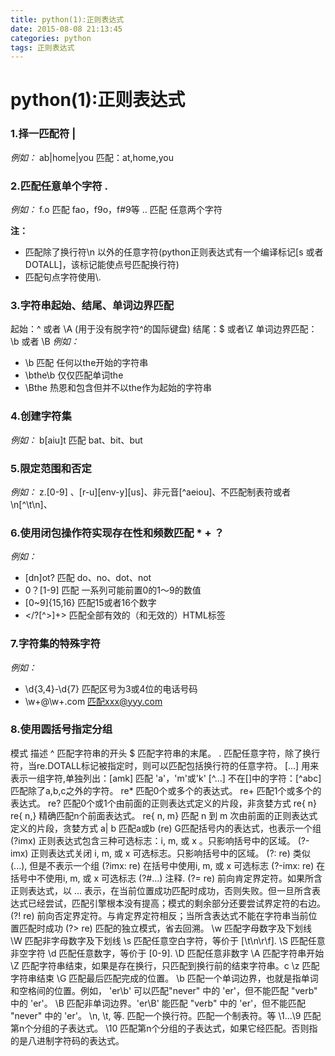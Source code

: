 ```yaml
---
title: python(1):正则表达式
date: 2015-08-08 21:13:45
categories: python
tags: 正则表达式
---
```

# python(1):正则表达式
### 1.择一匹配符  |
*例如：*  ab|home|you  匹配：at,home,you

### 2.匹配任意单个字符  .  
*例如：*
       f.o  匹配   fao，f9o，f#9等
	       ..  匹配 任意两个字符
               
  **注：**
  - 匹配除了换行符\n 以外的任意字符(python正则表达式有一个编译标记[s 或者DOTALL]，该标记能使点号匹配换行符)
  - 匹配句点字符使用\\. 
### 3.字符串起始、结尾、单词边界匹配
起始：^  或者 \A  (用于没有脱字符^的国际键盘)
结尾：$ 或者\Z
单词边界匹配：\b  或者 \B
*例如：* 
- \b    匹配   任何以the开始的字符串
- \bthe\b    仅仅匹配单词the
- \Bthe     热恩和包含但并不以the作为起始的字符串

### 4.创建字符集
*例如：*   b[aiu]t      匹配   bat、bit、but

<!-- more -->

### 5.限定范围和否定
*例如：*  z.[0-9] 、[r-u][env-y][us]、非元音[^aeiou]、不匹配制表符或者\n[^\t\n]、

### 6.使用闭包操作符实现存在性和频数匹配  *  + ？
*例如：* 
- [dn]ot?    匹配  do、no、dot、not
- 0？[1-9]  匹配   一系列可能前置0的1～9的数值
- [0~9]{15,16} 匹配15或者16个数字
- </?[^>]+> 匹配全部有效的（和无效的）HTML标签

### 7.字符集的特殊字符
*例如：*
- \d{3,4}-\d{7}  匹配区号为3或4位的电话号码
- \w+@\w+\.com   匹配xxx@yyy.com

### 8.使用圆括号指定分组


模式	描述
^	匹配字符串的开头
$	匹配字符串的末尾。
.	匹配任意字符，除了换行符，当re.DOTALL标记被指定时，则可以匹配包括换行符的任意字符。
[...]	用来表示一组字符,单独列出：[amk] 匹配 'a'，'m'或'k'
[^...]	不在[]中的字符：[^abc] 匹配除了a,b,c之外的字符。
re*	匹配0个或多个的表达式。
re+	匹配1个或多个的表达式。
re?	匹配0个或1个由前面的正则表达式定义的片段，非贪婪方式
re{ n}	
re{ n,}	精确匹配n个前面表达式。
re{ n, m}	匹配 n 到 m 次由前面的正则表达式定义的片段，贪婪方式
a| b	匹配a或b
(re)	G匹配括号内的表达式，也表示一个组
(?imx)	正则表达式包含三种可选标志：i, m, 或 x 。只影响括号中的区域。
(?-imx)	正则表达式关闭 i, m, 或 x 可选标志。只影响括号中的区域。
(?: re)	类似 (...), 但是不表示一个组
(?imx: re)	在括号中使用i, m, 或 x 可选标志
(?-imx: re)	在括号中不使用i, m, 或 x 可选标志
(?#...)	注释.
(?= re)	前向肯定界定符。如果所含正则表达式，以 ... 表示，在当前位置成功匹配时成功，否则失败。但一旦所含表达式已经尝试，匹配引擎根本没有提高；模式的剩余部分还要尝试界定符的右边。
(?! re)	前向否定界定符。与肯定界定符相反；当所含表达式不能在字符串当前位置匹配时成功
(?> re)	匹配的独立模式，省去回溯。
\w	匹配字母数字及下划线
\W	匹配非字母数字及下划线
\s	匹配任意空白字符，等价于 [\t\n\r\f].
\S	匹配任意非空字符
\d	匹配任意数字，等价于 [0-9].
\D	匹配任意非数字
\A	匹配字符串开始
\Z	匹配字符串结束，如果是存在换行，只匹配到换行前的结束字符串。c
\z	匹配字符串结束
\G	匹配最后匹配完成的位置。
\b	匹配一个单词边界，也就是指单词和空格间的位置。例如， 'er\b' 可以匹配"never" 中的 'er'，但不能匹配 "verb" 中的 'er'。
\B	匹配非单词边界。'er\B' 能匹配 "verb" 中的 'er'，但不能匹配 "never" 中的 'er'。
\n, \t, 等.	匹配一个换行符。匹配一个制表符。等
\1...\9	匹配第n个分组的子表达式。
\10	匹配第n个分组的子表达式，如果它经匹配。否则指的是八进制字符码的表达式。
